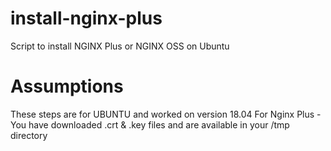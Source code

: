 # install-nginx-plus
Script to install NGINX Plus or NGINX OSS on Ubuntu

# Assumptions
These steps are for UBUNTU and worked on version 18.04
For Nginx Plus - You have downloaded .crt & .key files and are available in your /tmp directory

